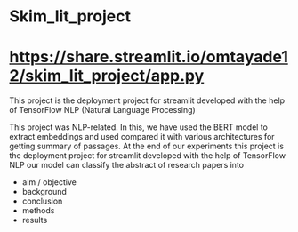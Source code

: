 # Skim_lit_project

# https://share.streamlit.io/omtayade12/skim_lit_project/app.py

This project is the deployment project for streamlit developed with the help of TensorFlow NLP (Natural Language Processing)


This project was NLP-related. In this, we have used the BERT model to extract embeddings and used compared it with various architectures for getting summary of passages. At the end of our experiments this project is the deployment project for streamlit developed with the help of TensorFlow NLP our model can classify the abstract of research papers into

* aim / objective 
* background 
* conclusion
* methods 
* results
